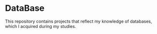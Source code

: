 # DataBase
This repository contains projects that reflect my knowledge of databases, which I acquired during my studies.
